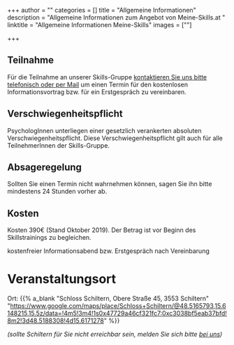 +++
author = ""
categories = []
title = "Allgemeine Informationen"
description = "Allgemeine Informationen zum Angebot von Meine-Skills.at "
linktitle = "Allgemeine Informationen Meine-Skills"
images = [""]

+++

## Teilnahme

Für die Teilnahme an unserer Skills-Gruppe [kontaktieren Sie uns bitte telefonisch oder per Mail](/contact) um einen Termin für den kostenlosen Informationsvortrag bzw. für ein Erstgespräch zu vereinbaren. 

## Verschwiegenheitspflicht 

PsychologInnen unterliegen einer gesetzlich verankerten absoluten Verschwiegenheitspflicht. Diese Verschwiegenheitspflicht gilt auch für alle TeilnehmerInnen der Skills-Gruppe. 

## Absageregelung 

Sollten Sie einen Termin nicht wahrnehmen können, sagen Sie ihn bitte mindestens 24 Stunden vorher ab. 

## Kosten 

Kosten 390€ (Stand Oktober 2019). Der Betrag ist vor Beginn des Skillstrainings zu begleichen. 

kostenfreier Informationsabend bzw. Erstgespräch nach Vereinbarung 

# Veranstaltungsort 

Ort: {{% a_blank "Schloss Schiltern, Obere Straße 45, 3553 Schiltern" "https://www.google.com/maps/place/Schloss+Schiltern/@48.5165793,15.6148215,15.5z/data=!4m5!3m4!1s0x47729a46cf321fc7:0xc3038bf5eab37bfd!8m2!3d48.5188308!4d15.6171278" %}}

*(sollte Schiltern für Sie nicht erreichbar sein, melden Sie sich bitte [bei uns](/contact))*


